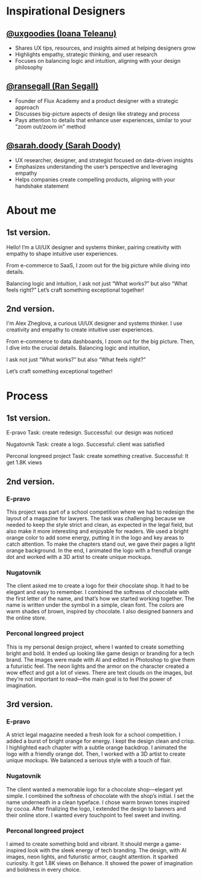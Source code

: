 # Inspirational Designers 

## **[@uxgoodies (Ioana Teleanu)](https://www.instagram.com/uxgoodies/)**  
- Shares UX tips, resources, and insights aimed at helping designers grow  
- Highlights empathy, strategic thinking, and user research  
- Focuses on balancing logic and intuition, aligning with your design philosophy  

## **[@ransegall (Ran Segall)](https://www.instagram.com/ransegall/)**  
- Founder of Flux Academy and a product designer with a strategic approach  
- Discusses big-picture aspects of design like strategy and process  
- Pays attention to details that enhance user experiences, similar to your "zoom out/zoom in" method  

## **[@sarah.doody (Sarah Doody)](https://www.instagram.com/sarahdoody/)**  
- UX researcher, designer, and strategist focused on data-driven insights  
- Emphasizes understanding the user’s perspective and leveraging empathy  
- Helps companies create compelling products, aligning with your handshake statement  

# About me 

## 1st version.

Hello! I’m a UI/UX designer and systems thinker, pairing creativity with empathy to shape intuitive user experiences. 

From e-commerce to SaaS, I zoom out for the big picture while diving into details. 

Balancing logic and intuition, I ask not just “What works?” but also “What feels right?” Let’s craft something exceptional together!

## 2nd version.

I'm Alex Zheglova, a curious UI/UX designer and systems thinker. I use creativity and empathy to create intuitive user experiences.

From e-commerce to data dashboards, I zoom out for the big picture. Then, I dive into the crucial details. Balancing logic and intuition,

I ask not just “What works?” but also “What feels right?”

Let’s craft something exceptional together!

# Process

## 1st version.

E-pravo
Task: create redesign. Successful: our design was noticed

Nugatovnik
Task: create a logo. Successful: client was satisfied

Perconal longreed project 
Task: create something creative. Successful: It get 1.8K views 

## 2nd version.
### E-pravo
This project was part of a school competition where we had to redesign the layout of a magazine for lawyers. The task was challenging because we needed to keep the style strict and clean, as expected in the legal field, but also make it more interesting and enjoyable for readers. We used a bright orange color to add some energy, putting it in the logo and key areas to catch attention. To make the chapters stand out, we gave their pages a light orange background. In the end, I animated the logo with a frendfull orange dot and worked with a 3D artist to create unique mockups.
### Nugatovnik
The client asked me to create a logo for their chocolate shop. It had to be elegant and easy to remember. I combined the softness of chocolate with the first letter of the name, and that’s how we started working together. The name is written under the symbol in a simple, clean font. The colors are warm shades of brown, inspired by chocolate. I also designed banners and the online store.
### Perconal longreed project 
This is my personal design project, where I wanted to create something bright and bold. It ended up looking like game design or branding for a tech brand. The images were made with AI and edited in Photoshop to give them a futuristic feel. The neon lights and the armor on the character created a wow effect and got a lot of views. There are text clouds on the images, but they’re not important to read—the main goal is to feel the power of imagination.

## 3rd version.
### E-pravo
A strict legal magazine needed a fresh look for a school competition. I added a burst of bright orange for energy. I kept the design clean and crisp. I highlighted each chapter with a subtle orange backdrop. I animated the logo with a friendly orange dot. Then, I worked with a 3D artist to create unique mockups. We balanced a serious style with a touch of flair.
### Nugatovnik
The client wanted a memorable logo for a chocolate shop—elegant yet simple. I combined the softness of chocolate with the shop’s initial. I set the name underneath in a clean typeface. I chose warm brown tones inspired by cocoa. After finalizing the logo, I extended the design to banners and their online store. I wanted every touchpoint to feel sweet and inviting.
### Perconal longreed project 
I aimed to create something bold and vibrant. It should merge a game-inspired look with the sleek energy of tech branding. The design, with AI images, neon lights, and futuristic armor, caught attention. It sparked curiosity. It got 1.8K views on Behance. It showed the power of imagination and boldness in every choice. 
